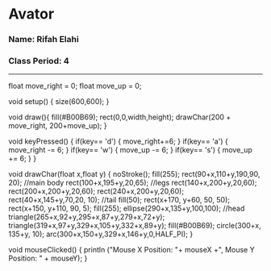# Avator
### Name: Rifah Elahi
### Class Period: 4
---
float move_right = 0;
float move_up = 0;

void setup() {
  size(600,600);
}

void draw(){
  fill(#B00B69);
  rect(0,0,width,height);
  drawChar(200 + move_right, 200+move_up);
}

void keyPressed() {
  if(key== 'd') {
    move_right+=6;
  }
  if(key== 'a') {
    move_right -= 6;
  }
  if(key== 'w') {
    move_up -= 6;
  }
  if(key== 's') {
    move_up += 6;
  }
}

void drawChar(float x,float y) {
  noStroke();
  fill(255);
  rect(90+x,110+y,190,90, 20); //main body
  rect(100+x,195+y,20,65); //legs
  rect(140+x,200+y,20,60);
  rect(200+x,200+y,20,60);
  rect(240+x,200+y,20,60);
  rect(40+x,145+y,70,20, 10); //tail
  fill(50);
  rect(x+170, y+60, 50, 50);
  rect(x+150, y+110, 90, 5);
  fill(255);
  ellipse(290+x,135+y,100,100);  //head
  triangle(265+x,92+y,295+x,87+y,279+x,72+y);
  triangle(319+x,97+y,329+x,105+y,332+x,89+y);
  fill(#B00B69);
  circle(300+x, 135+y, 10);
  arc(300+x,150+y,329+x,146+y,0,HALF_PI);
}

void mouseClicked() {
  println ("Mouse X Position: "+ mouseX +", Mouse Y Position: " + mouseY);
}

